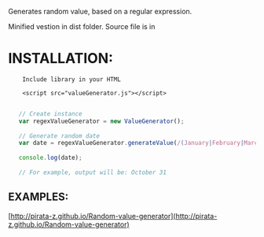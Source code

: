 Generates random value, based on a regular expression.

Minified vestion in dist folder.
Source file is in


# INSTALLATION: 


```
    Include library in your HTML

    <script src="valueGenerator.js"></script>
```

```javascript

   // Create instance
   var regexValueGenerator = new ValueGenerator();
   
   // Generate random date
   var date = regexValueGenerator.generateValue(/(January|February|March|April|May|June|July|August|September|October|November|December) ([1-9]|[12][0-9]|3[01]), (19|20)[0-9][0-9]/);
   
   console.log(date);
   
   // For example, output will be: October 31
```


## EXAMPLES:


[http://pirata-z.github.io/Random-value-generator](http://pirata-z.github.io/Random-value-generator)